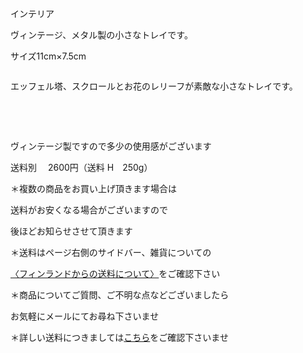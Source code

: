 <link rel="stylesheet" type="text/css" href="/assets/css/styles.css">

インテリア

ヴィンテージ、メタル製の小さなトレイです。

サイズ11cm×7.5cm　

<img alt="" src="http://blog.cnobi.jp/v1/blog/user/71e35865e9e62f3f9d70420d6124d2ab/1681903099"/> 

エッフェル塔、スクロールとお花のレリーフが素敵な小さなトレイです。

<img alt="" src="http://blog.cnobi.jp/v1/blog/user/71e35865e9e62f3f9d70420d6124d2ab/1681903100"/> 

<img alt="" src="http://blog.cnobi.jp/v1/blog/user/71e35865e9e62f3f9d70420d6124d2ab/1681903101"/> 

<img alt="" src="http://blog.cnobi.jp/v1/blog/user/71e35865e9e62f3f9d70420d6124d2ab/1681903102"/> 

<img alt="" src="http://blog.cnobi.jp/v1/blog/user/71e35865e9e62f3f9d70420d6124d2ab/1681903103"/> 

ヴィンテージ製ですので多少の使用感がございます

送料別　 2600円（送料 H　250g）

＊複数の商品をお買い上げ頂きます場合は

送料がお安くなる場合がございますので

後ほどお知らせさせて頂きます

＊送料はページ右側のサイドバー、雑貨についての

[〈フィンランドからの送料について〉](https://dkzakka.github.io/2005/03/31/雑貨について.html)をご確認下さい

＊商品についてご質問、ご不明な点などございましたら

お気軽にメールにてお尋ね下さいませ

＊詳しい送料につきましては[こちら](http://dkzakka.blog.shinobi.jp/Entry/3385/)をご確認下さいませ
